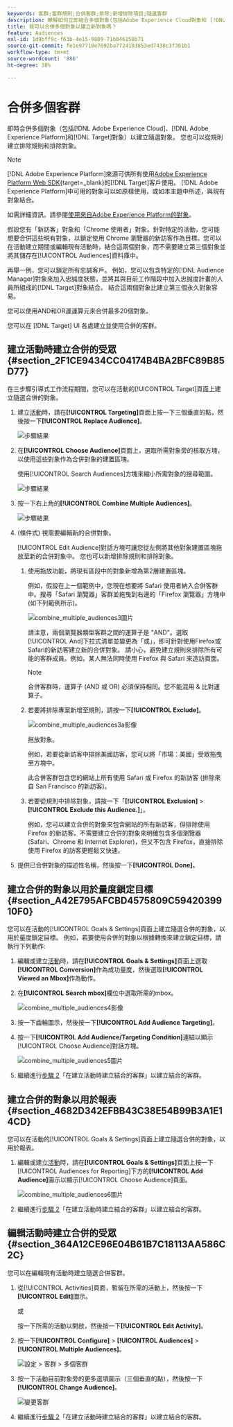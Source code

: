 ```yaml
---
keywords: 客群;客群規則;合併客群;排除;新增排除項目;隨選客群
description: 瞭解如何立即結合多個對象(包括Adobe Experience Cloud對象和 [!DNL Target] 對象)以建立隨選對象。
title: 我可以合併多個對象以建立新對象嗎？
feature: Audiences
exl-id: 1d9bff9c-f63b-4e15-9809-71b046158b71
source-git-commit: fe1e97710e7692ba7724103853ed7438c3f361b1
workflow-type: tm+mt
source-wordcount: '886'
ht-degree: 38%

---
```


# 合併多個客群

即時合併多個對象（包括[!DNL Adobe Experience Cloud]、[!DNL Adobe Experience Platform]和[!DNL Target]對象）以建立隨選對象。 您也可以從規則建立排除規則和排除對象。

>[!NOTE]
>
>[!DNL Adobe Experience Platform]來源可供所有使用[Adobe Experience Platform Web SDK](https://experienceleague.adobe.com/docs/target-dev/developer/client-side/aep-web-sdk.html?lang=en){target=_blank}的[!DNL Target]客戶使用。 [!DNL Adobe Experience Platform]中可用的對象可以如原樣使用，或如本主題中所述，與現有對象結合。
>
>如需詳細資訊，請參閱[使用來自Adobe Experience Platform的對象](/help/main/c-target/c-audiences/audiences.md#aep)。

假設您有「新訪客」對象和「Chrome 使用者」對象。針對特定的活動，您可能想要合併這些現有對象，以鎖定使用 Chrome 瀏覽器的新訪客作為目標。您可以在活動建立期間或編輯現有活動時，結合這兩個對象，而不需要建立第三個對象並將其儲存在[!UICONTROL Audiences]資料庫中。

再舉一例，您可以鎖定所有忠誠客戶。 例如，您可以包含特定的[!DNL Audience Manager]對象來加入忠誠度狀態，並將其與目前工作階段中加入忠誠度計畫的人員所組成的[!DNL Target]對象結合。 結合這兩個對象比建立第三個永久對象容易。

您可以使用AND和OR運運算元來合併最多20個對象。

您可以在 [!DNL Target] UI 各處建立並使用合併的客群。

## 建立活動時建立合併的受眾 {#section_2F1CE9434CC04174B4BA2BFC89B85D77}

在三步驟引導式工作流程期間，您可以在活動的[!UICONTROL Target]頁面上建立隨選合併的對象。

1. 建立[活動](/help/main/c-activities/activities.md#concept_D317A95A1AB54674BA7AB65C7985BA03)時，請在&#x200B;**[!UICONTROL Targeting]**&#x200B;頁面上按一下三個垂直的點，然後按一下&#x200B;**[!UICONTROL Replace Audience]**。

   ![步驟結果](assets/edit_audience.png)

1. 在&#x200B;**[!UICONTROL Choose Audience]**&#x200B;頁面上，選取所需對象旁的核取方塊，以使用這些對象作為合併對象的建置區塊。

   使用[!UICONTROL Search Audiences]方塊來縮小所需對象的搜尋範圍。

   ![步驟結果](assets/combine_multiple_audiences1.png)

1. 按一下右上角的&#x200B;**[!UICONTROL Combine Multiple Audiences]**。

   ![步驟結果](assets/combine_multiple_audiences2.png)

1. (條件式) 視需要編輯新的合併對象。

   [!UICONTROL Edit Audience]對話方塊可讓您從左側將其他對象建置區塊拖放至新的合併對象中。 您也可以新增排除規則和排除對象。

   1. 使用拖放功能，將現有區段中的對象新增為第2層建置區塊。

      例如，假設在上一個範例中，您現在想要將 Safari 使用者納入合併客群中。搜尋「Safari 瀏覽器」客群並拖曳到右邊的「Firefox 瀏覽器」方塊中 (如下列範例所示)。

      ![combine_multiple_audiences3圖片](assets/combine_multiple_audiences3.png)

      請注意，兩個瀏覽器類型客群之間的運算子是 &quot;AND&quot;。選取[!UICONTROL And]下拉式清單並變更為「或」，即可針對使用Firefox或Safari的新訪客建立新的合併對象。 請小心，避免建立規則來排除所有可能的客群成員。例如，某人無法同時使用 Firefox 與 Safari 來造訪頁面。

      >[!NOTE]
      >
      >合併客群時，運算子 (AND 或 OR) 必須保持相同。您不能混用 &amp; 比對運算子。

   1. 若要將排除專案新增至規則，請按一下&#x200B;**[!UICONTROL Exclude]**。

      ![combine_multiple_audiences3a影像](assets/combine_multiple_audiences3a.png)

      拖放對象。

      例如，若要從新訪客中排除美國訪客，您可以將「市場：美國」受眾拖曳至方塊中。

      此合併客群包含您的網站上所有使用 Safari 或 Firefox 的新訪客 (排除來自 San Francisco 的新訪客)。

   1. 若要從規則中排除對象，請按一下「**[!UICONTROL Exclusion]** > **[!UICONTROL Exclude this Audience.]**」。

      例如，您可以建立合併的對象來包含網站的所有新訪客，但排除使用 Firefox 的新訪客。不需要建立合併的對象來明確包含多個瀏覽器 (Safari、Chrome 和 Internet Explorer)，但又不包含 Firefox，直接排除使用 Firefox 的訪客更輕鬆又快速。

1. 提供已合併對象的描述性名稱，然後按一下&#x200B;**[!UICONTROL Done]**。

## 建立合併的對象以用於量度鎖定目標 {#section_A42E795AFCBD4575809C5942039910F0}

您可以在活動的[!UICONTROL Goals & Settings]頁面上建立隨選合併的對象，以用於量度鎖定目標。 例如，若要使用合併的對象以根據轉換來建立鎖定目標，請執行下列動作:

1. 編輯或建立[活動](/help/main/c-activities/activities.md#concept_D317A95A1AB54674BA7AB65C7985BA03)時，請在&#x200B;**[!UICONTROL Goals & Settings]**&#x200B;頁面上選取&#x200B;**[!UICONTROL Conversion]**&#x200B;作為成功量度，然後選取&#x200B;**[!UICONTROL Viewed an Mbox]**&#x200B;作為動作。
1. 在&#x200B;**[!UICONTROL Search mbox]**&#x200B;欄位中選取所需的mbox。

   ![combine_multiple_audiences4影像](assets/combine_multiple_audiences4.png)

1. 按一下齒輪圖示，然後按一下&#x200B;**[!UICONTROL Add Audience Targeting]**。
1. 按一下&#x200B;**[!UICONTROL Add Audience/Targeting Condition]**&#x200B;連結以顯示[!UICONTROL Choose Audience]對話方塊。

   ![combine_multiple_audiences5圖片](assets/combine_multiple_audiences5.png)

1. 繼續進行[步驟 2](/help/main/c-target/combining-multiple-audiences.md#section_2F1CE9434CC04174B4BA2BFC89B85D77)「在建立活動時建立結合的客群」以建立結合的客群。

## 建立合併的對象以用於報表 {#section_4682D342EFBB43C38E54B99B3A1E14CD}

您可以在活動的[!UICONTROL Goals & Settings]頁面上建立隨選合併的對象，以用於報表。

1. 編輯或建立[活動](/help/main/c-activities/activities.md#concept_D317A95A1AB54674BA7AB65C7985BA03)時，請在&#x200B;**[!UICONTROL Goals & Settings]**&#x200B;頁面上按一下[!UICONTROL Audiences for Reporting]下方的&#x200B;**[!UICONTROL Add Audience]**&#x200B;圖示以顯示[!UICONTROL Choose Audience]頁面。

   ![combine_multiple_audiences6圖片](assets/combine_multiple_audiences6.png)

1. 繼續進行[步驟 2](/help/main/c-target/combining-multiple-audiences.md#section_2F1CE9434CC04174B4BA2BFC89B85D77)「在建立活動時建立結合的客群」以建立結合的客群。

## 編輯活動時建立合併的受眾 {#section_364A12CE96E04B61B7C18113AA586C2C}

您可以在編輯現有活動時建立隨選合併客群。

1. 從[!UICONTROL Activities]頁面，暫留在所需的活動上，然後按一下&#x200B;**[!UICONTROL Edit]**&#x200B;圖示。

   或

   按一下所需的活動以開啟，然後按一下&#x200B;**[!UICONTROL Edit Activity]**。

1. 按一下&#x200B;**[!UICONTROL Configure]** > **[!UICONTROL Audiences]** > **[!UICONTROL Multiple Audiences]**。

   ![設定 > 客群 > 多個客群](assets/combine_multiple_audiences7.png)

1. 按一下活動目前對象旁的更多選項圖示（三個垂直的點），然後按一下&#x200B;**[!UICONTROL Change Audience]**。

   ![變更客群](assets/combine_multiple_audiences8.png)

1. 繼續進行[步驟 2](/help/main/c-target/combining-multiple-audiences.md#section_2F1CE9434CC04174B4BA2BFC89B85D77)「在建立活動時建立結合的客群」以建立結合的客群。
